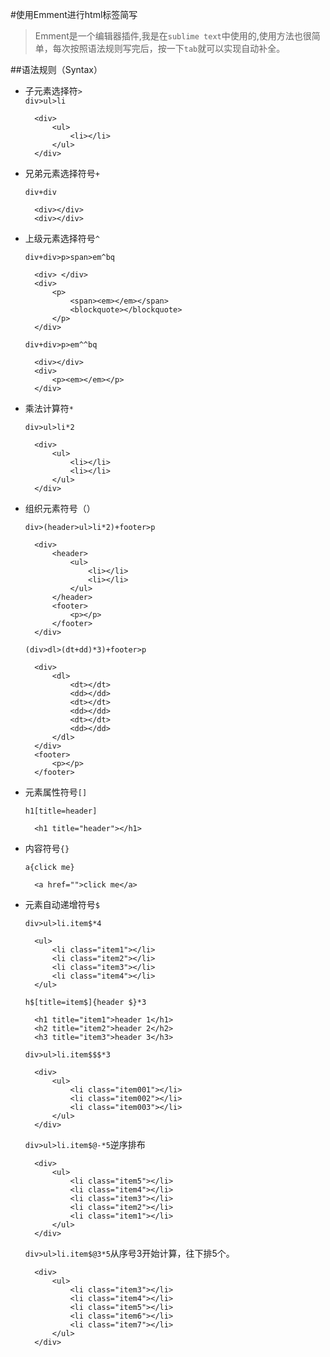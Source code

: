 #使用Emment进行html标签简写 
>Emment是一个编辑器插件,我是在`sublime text`中使用的,使用方法也很简单，每次按照语法规则写完后，按一下`tab`就可以实现自动补全。  
 
##语法规则（Syntax）  
* 子元素选择符`>`  
   `div>ul>li`  
	
		<div>
    		<ul>
    			<li></li>
    		</ul>
    	</div>  
    	
* 兄弟元素选择符号`+`

	`div+div`  
	
		<div></div>
    	<div></div>  
    	
* 上级元素选择符号`^`  

	`div+div>p>span>em^bq`    
	
		<div> </div>
      	<div>
    	  	<p>
    			<span><em></em></span>
    			<blockquote></blockquote>
    	 	</p>
      	</div>  
       
       
    `div+div>p>em^^bq`  
     
    	<div></div>
    	<div>
    		<p><em></em></p>
    	</div>  
    	

* 乘法计算符`*`

	`div>ul>li*2`
	
		<div>
			<ul>
				<li></li>
				<li></li>
			</ul>
		</div>  	
* 组织元素符号（） 

	`div>(header>ul>li*2)+footer>p`
		
		<div>
			<header>
				<ul>
					<li></li>
					<li></li>
				</ul>
			</header>
			<footer>
				<p></p>
			</footer>
		</div>
	
	`(div>dl>(dt+dd)*3)+footer>p` 
	
		<div>
			<dl>
				<dt></dt>
				<dd></dd>
				<dt></dt>
				<dd></dd>
				<dt></dt>
				<dd></dd>
			</dl>
		</div>
		<footer>
			<p></p>
		</footer>

* 元素属性符号`[]`

	`h1[title=header]`
	
		<h1 title="header"></h1>
		
* 内容符号`{}`  

	`a{click me}`   
	 
		<a href="">click me</a>

		
* 元素自动递增符号`$`  

	`div>ul>li.item$*4`	  
	
		<ul>
			<li class="item1"></li>
			<li class="item2"></li>
			<li class="item3"></li>
			<li class="item4"></li>
		</ul>

	`h$[title=item$]{header $}*3`
	
		<h1 title="item1">header 1</h1>
		<h2 title="item2">header 2</h2>
		<h3 title="item3">header 3</h3>
	
	`div>ul>li.item$$$*3`  
	
		<div>
			<ul>
				<li class="item001"></li>
				<li class="item002"></li>
				<li class="item003"></li>
			</ul>
		</div>
	
	`div>ul>li.item$@-*5`逆序排布  
	
		<div>
			<ul>
				<li class="item5"></li>
				<li class="item4"></li>
				<li class="item3"></li>
				<li class="item2"></li>
				<li class="item1"></li>
			</ul>
		</div>
	`div>ul>li.item$@3*5`从序号3开始计算，往下排5个。  
	
		<div>
			<ul>
				<li class="item3"></li>
				<li class="item4"></li>
				<li class="item5"></li>
				<li class="item6"></li>
				<li class="item7"></li>
			</ul>
		</div>  
		